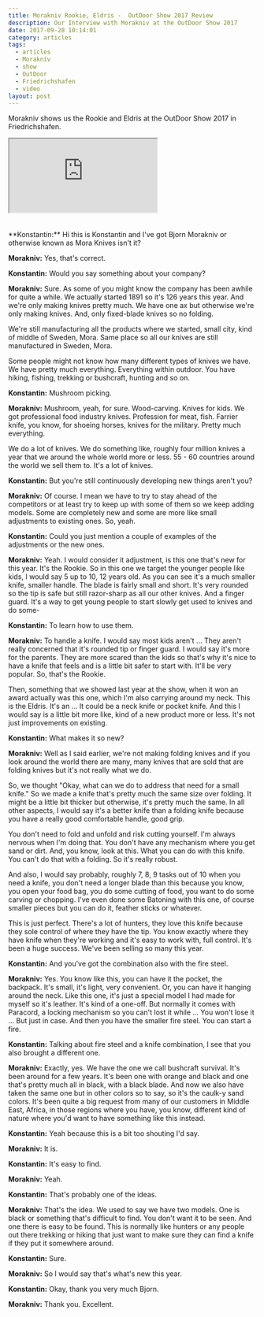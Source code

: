 ```yaml
---
title: Morakniv Rookie, Eldris -  OutDoor Show 2017 Review
description: Our Interview with Morakniv at the OutDoor Show 2017
date: 2017-09-28 10:14:01
category: articles
tags:
  - articles
  - Morakniv
  - show
  - OutDoor
  - Friedrichshafen
  - video
layout: post
---
```


Morakniv shows us the Rookie and Eldris at the OutDoor Show 2017 in Friedrichshafen.

<div class="embed-responsive embed-responsive-16by9">
    <iframe class="embed-responsive-item" src="https://www.youtube.com/embed/C4QK6PrMxIA"></iframe>
</div>
<br>
<!--more-->
<script src="//z-na.amazon-adsystem.com/widgets/onejs?MarketPlace=US&adInstanceId=cc781bfd-577f-4efb-9da6-75cb9fc7d1c2"></script>
<br>
**Konstantin:**	Hi this is Konstantin and I've got Bjorn Morakniv or otherwise known as Mora Knives isn't it?

**Morakniv:**	Yes, that's correct.

**Konstantin:**	Would you say something about your company?

**Morakniv:**	Sure. As some of you might know the company has been awhile for quite a while. We actually started 1891 so it's 126 years this year. And we're only making knives pretty much. We have one ax but otherwise we're only making knives. And, only fixed-blade knives so no folding.

We're still manufacturing all the products where we started, small city, kind of middle of Sweden, Mora. Same place so all our knives are still manufactured in Sweden, Mora.

Some people might not know how many different types of knives we have. We have pretty much everything. Everything within outdoor. You have hiking, fishing, trekking or bushcraft, hunting and so on.

**Konstantin:**	Mushroom picking.

**Morakniv:**	Mushroom, yeah, for sure.
Wood-carving. Knives for kids. We got professional food industry knives. Profession for meat, fish. Farrier knife, you know, for shoeing horses, knives for the military. Pretty much everything.

We do a lot of knives. We do something like, roughly four million knives a year that we around the whole world more or less. 55 - 60 countries around the world we sell them to. It's a lot of knives.

**Konstantin:**	But you're still continuously developing new things aren't you?

**Morakniv:**	Of course. I mean we have to try to stay ahead of the competitors or at least try to keep up with some of them so we keep adding models. Some are completely new and some are more like small adjustments to existing ones. So, yeah.

**Konstantin:**	Could you just mention a couple of examples of the adjustments or the new ones.

**Morakniv:**	Yeah. I would consider it adjustment, is this one that's new for this year. It's the Rookie. So in this one we target the younger people like kids, I would say 5 up to 10, 12 years old. As you can see it's a much smaller knife, smaller handle. The blade is fairly small and short. It's very rounded so the tip is safe but still razor-sharp as all our other knives. And a finger guard. It's a way to get young people to start slowly get used to knives and do some-

**Konstantin:**	To learn how to use them.

**Morakniv:**	To handle a knife. I would say most kids aren't ... They aren't really concerned that it's rounded tip or finger guard. I would say it's more for the parents. They are more scared than the kids so that's why it's nice to have a knife that feels and is a little bit safer to start with. It'll be very popular. So, that's the Rookie.

Then, something that we showed last year at the show, when it won an award actually was this one, which I'm also carrying around my neck. This is the Eldris. It's an ... It could be a neck knife or pocket knife. And this I would say is a little bit more like, kind of a new product more or less. It's not just improvements on existing.

**Konstantin:**	What makes it so new?

**Morakniv:**	Well as I said earlier, we're not making folding knives and if you look around the world there are many, many knives that are sold that are folding knives but it's not really what we do.

So, we thought "Okay, what can we do to address that need for a small knife." So we made a knife that's pretty much the same size over folding. It might be a little bit thicker but otherwise, it's pretty much the same. In all other aspects, I would say it's a better knife than a folding knife because you have a really good comfortable handle, good grip.

You don't need to fold and unfold and risk cutting yourself. I'm always nervous when I'm doing that. You don't have any mechanism where you get sand or dirt. And, you know, look at this. What you can do with this knife. You can't do that with a folding. So it's really robust.

And also, I would say probably, roughly 7, 8, 9 tasks out of 10 when you need a knife, you don't need a longer blade than this because you know, you open your food bag, you do some cutting of food, you want to do some carving or chopping. I've even done some Batoning with this one, of course smaller pieces but you can do it, feather sticks or whatever.

This is just perfect. There's a lot of hunters, they love this knife because they sole control of where they have the tip. You know exactly where they have knife when they're working and it's easy to work with, full control. It's been a huge success. We've been selling so many this year.

**Konstantin:**	And you've got the combination also with the fire steel.

**Morakniv:**	Yes. You know like this, you can have it the pocket, the backpack. It's small, it's light, very convenient. Or, you can have it hanging around the neck. Like this one, it's just a special model I had made for myself so it's leather. It's kind of a one-off. But normally it comes with Paracord, a locking mechanism so you can't lost it while ... You won't lose it ... But just in case. And then you have the smaller fire steel. You can start a fire.

**Konstantin:**	Talking about fire steel and a knife combination, I see that you also brought a different one.

**Morakniv:**	Exactly, yes. We have the one we call bushcraft survival. It's been around for a few years. It's been one with orange and black and one that's pretty much all in black, with a black blade. And now we also have taken the same one but in other colors so to say, so it's the caulk-y sand colors. It's been quite a big request from many of our customers in Middle East, Africa, in those regions where you have, you know, different kind of nature where you'd want to have something like this instead.

**Konstantin:**	Yeah because this is a bit too shouting I'd say.

**Morakniv:**	It is.

**Konstantin:**	It's easy to find.

**Morakniv:**	Yeah.

**Konstantin:**	That's probably one of the ideas.

**Morakniv:**	That's the idea. We used to say we have two models. One is black or something that's difficult to find. You don't want it to be seen. And one there is easy to be found. This is normally like hunters or any people out there trekking or hiking that just want to make sure they can find a knife if they put it somewhere around.

**Konstantin:**	Sure.

**Morakniv:**	So I would say that's what's new this year.

**Konstantin:**	Okay, thank you very much Bjorn.

**Morakniv:**	Thank you. Excellent.
